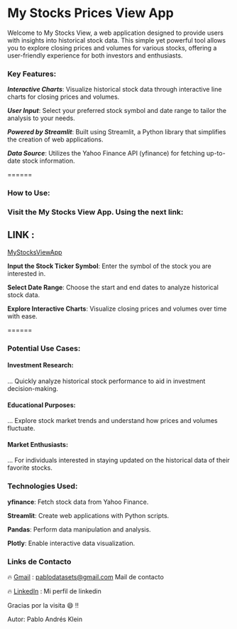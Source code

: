 # My Stocks Prices View App

Welcome to My Stocks View, a web application designed to provide users with insights into historical stock data. This simple yet powerful tool allows you to explore closing prices and volumes for various stocks, offering a user-friendly experience for both investors and enthusiasts.

### Key Features:

***Interactive Charts***:
Visualize historical stock data through interactive line charts for closing prices and volumes.

***User Input***: 
Select your preferred stock symbol and date range to tailor the analysis to your needs.

***Powered by Streamlit***:
Built using Streamlit, a Python library that simplifies the creation of web applications.

***Data Source***:
Utilizes the Yahoo Finance API (yfinance) for fetching up-to-date stock information.

======
### How to Use:
### Visit the My Stocks View App. Using the next link:

## LINK :
[MyStocksViewApp](https://mystocksview.streamlit.app/)

**Input the Stock Ticker Symbol**: 
Enter the symbol of the stock you are interested in.

**Select Date Range**: 
Choose the start and end dates to analyze historical stock data.

**Explore Interactive Charts**: 
Visualize closing prices and volumes over time with ease.

======
### Potential Use Cases:
#### Investment Research:
... Quickly analyze historical stock performance to aid in investment decision-making.
#### Educational Purposes:
... Explore stock market trends and understand how prices and volumes fluctuate.
####  Market Enthusiasts: 
... For individuals interested in staying updated on the historical data of their favorite stocks.
### Technologies Used:

**yfinance**: 
Fetch stock data from Yahoo Finance.

**Streamlit**: 
Create web applications with Python scripts.

**Pandas**:
Perform data manipulation and analysis.

**Plotly**:
Enable interactive data visualization.


### **Links de Contacto** 


:fire: [Gmail](pablodatasets@gmail.com) : pablodatasets@gmail.com Mail de contacto

:fire: [LinkedIn](https://www.linkedin.com/in/pablo-andres-klein-a669551b1/) : Mi perfil de linkedin

Gracias por la visita :smile: :bangbang:

Autor: Pablo Andrés Klein
